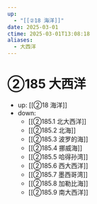 ```yaml
---
up:
  - "[[②18 海洋]]"
date: 2025-03-01
ctime: 2025-03-01T13:08:18
aliases:
  - 大西洋
---
```


# ②185 大西洋

- up: [[②18 海洋]]
- down:	
	- [[②185.1 北大西洋]]
	- [[②185.2 北海]]
	- [[②185.3 波罗的海]]
	- [[②185.4 挪威海]]
	- [[②185.5 哈得孙湾]]
	- [[②185.6 西大西洋]]
	- [[②185.7 墨西哥湾]]
	- [[②185.8 加勒比海]]
	- [[②185.9 南大西洋]]
	
